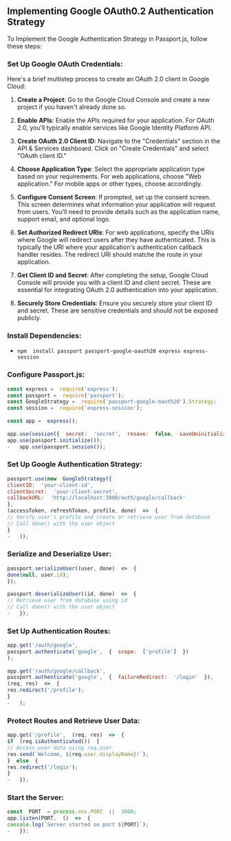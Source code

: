## Implementing Google OAuth0.2 Authentication Strategy
To Implement the Google Authentication Strategy in Passport.js, follow these steps:
### Set Up Google OAuth Credentials:
Here's a brief multistep process to create an OAuth 2.0 client in Google Cloud:

1. **Create a Project**: Go to the Google Cloud Console and create a new project if you haven't already done so.

2. **Enable APIs**: Enable the APIs required for your application. For OAuth 2.0, you'll typically enable services like Google Identity Platform API.

3. **Create OAuth 2.0 Client ID**: Navigate to the "Credentials" section in the API & Services dashboard. Click on "Create Credentials" and select "OAuth client ID." 

4. **Choose Application Type**: Select the appropriate application type based on your requirements. For web applications, choose "Web application." For mobile apps or other types, choose accordingly.

5. **Configure Consent Screen**: If prompted, set up the consent screen. This screen determines what information your application will request from users. You'll need to provide details such as the application name, support email, and optional logo.

6. **Set Authorized Redirect URIs**: For web applications, specify the URIs where Google will redirect users after they have authenticated. This is typically the URI where your application's authentication callback handler resides. The redirect URI should matche the route in your application.

7. **Get Client ID and Secret**: After completing the setup, Google Cloud Console will provide you with a client ID and client secret. These are essential for integrating OAuth 2.0 authentication into your application.

8. **Securely Store Credentials**: Ensure you securely store your client ID and secret. These are sensitive credentials and should not be exposed publicly.

### Install Dependencies:
-   `npm  install passport passport-google-oauth20 express express-session`
### Configure Passport.js:
```js
const express =  require('express');
const passport =  require('passport');
const GoogleStrategy =  require('passport-google-oauth20').Strategy;
const session =  require('express-session');
​
const app =  express();
​
app.use(session({  secret:  'secret',  resave:  false,  saveUninitialized:  false  }));
app.use(passport.initialize());
-   app.use(passport.session());
```

### Set Up Google Authentication Strategy:
```js
passport.use(new  GoogleStrategy({
clientID:  'your-client-id',
clientSecret:  'your-client-secret',
callbackURL:  'http://localhost:3000/auth/google/callback'
},
(accessToken, refreshToken, profile, done)  =>  {
// Verify user's profile and create or retrieve user from database
// Call done() with the user object
}
-   ));
```
### Serialize and Deserialize User:
```js
passport.serializeUser((user, done)  =>  {
done(null, user.id);
});
​
passport.deserializeUser((id, done)  =>  {
// Retrieve user from database using id
// Call done() with the user object
-   });
```
### Set Up Authentication Routes:
```js
app.get('/auth/google',
passport.authenticate('google',  {  scope:  ['profile']  })
);
​
app.get('/auth/google/callback',
passport.authenticate('google',  {  failureRedirect:  '/login'  }),
(req, res)  =>  {
res.redirect('/profile');
}
-   );
```
### Protect Routes and Retrieve User Data:
```js
app.get('/profile',  (req, res)  =>  {
if  (req.isAuthenticated())  {
// Access user data using req.user
res.send(`Welcome, ${req.user.displayName}!`);
}  else  {
res.redirect('/login');
}
-   });
```
### Start the Server:
```js
const  PORT  = process.env.PORT  ||  3000;
app.listen(PORT,  ()  =>  {
console.log(`Server started on port ${PORT}`);
-   });
```